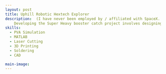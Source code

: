 ```yaml
---
layout: post
title: Uphill Robotic Hextech Explorer
description:  (I have never been employed by / affiliated with SpaceX. This is for demo use only) 
    Developing the Super Heavy booster catch project involves designing a robust launch tower with "chopstick" arms, advanced control systems for precise booster alignment, and integrating sophisticated software for real-time trajectory adjustments and structural engineering to handle immense forces.
skills: 
  - PVA Simulation
  - MATLAB
  - Laser Cutting
  - 3D Printing
  - Soldering
  - CAD

main-image: 
---
```

